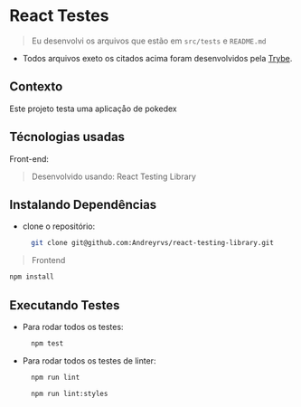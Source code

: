 # React Testes

> Eu desenvolvi os arquivos que estão em `src/tests` e `README.md`

* Todos arquivos exeto os citados acima foram desenvolvidos pela [Trybe](https://www.betrybe.com/).

## Contexto

Este projeto testa uma aplicaçåo de pokedex

## Técnologias usadas

Front-end:
> Desenvolvido usando: React Testing Library

## Instalando Dependências

* clone o repositório:

  ```bash
    git clone git@github.com:Andreyrvs/react-testing-library.git
  ```

> Frontend

```bash
npm install
```

## Executando Testes

* Para rodar todos os testes:

  ```bash
    npm test
  ```

* Para rodar todos os testes de linter:

  ```bash
    npm run lint
  ```

  ```bash
    npm run lint:styles
  ```
